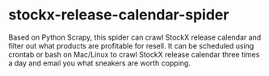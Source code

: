 # stockx-release-calendar-spider
Based on Python Scrapy, this spider can crawl StockX release calendar and filter out what products are profitable for resell. It can be scheduled using crontab or bash on Mac/Linux to crawl StockX release calendar three times a day and email you what sneakers are worth copping. 
